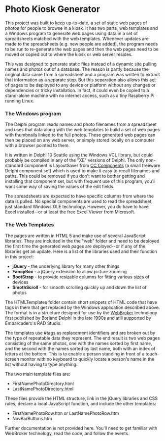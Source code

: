 # Photo Kiosk Generator

This project was built to keep up-to-date, a set of static web pages of photos for people to browse in a kiosk.  It has two parts, web templates and a Windows program to generate web pages using data in a set of spreadsheets matched with the web templates. Whenever updates are made to the spreadsheets (e.g. new people are added), the program needs to be run to re-generate the web pages and then the web pages need to be moved or copied out to where the kiosk or web server resides.

This was designed to generate static files instead of a dynamic site pulling names and photos out of a database. The reason is partly because the original data came from a spreadsheet and a program was written to extract that information as a separate step. But this separation also allows this set of pages to be deployed to any device or platform without any changes or dependencies or tricky installation. In fact, it could even be copied to a stand-alone machine with no internet access, such as a tiny Raspberry Pi running Linux.


### The Windows program ###

The Delphi program reads names and photo filenames from a spreadsheet and uses that data along with the web templates to build a set of web pages with thumbnails linked to the full photos. These generated web pages can then be placed on any web server, or simply stored locally on a computer with a browser pointed to them.

It is written in Delphi 10 Seattle using the Windows VCL library, but could probably be compiled in any of the "XE" versions of Delphi. The only non-standard component is LayoutSaver from [CC Components](https://github.com/corneliusdavid/ccComponents) (a small freeware Delphi component set) which is used to make it easy to recall filenames and paths. This could be removed if you don't want to bother getting and installing that component set, but with frequent use of this program, you'll want some way of saving the values of the edit fields.

The spreadsheets are expected to have specific columns from where the data is pulled. No special components are used to read the spreadsheet, just standard Windows OLE technology. However, you do have to have Excel installed--or at least the free Excel Viewer from Microsoft.

### The Web Templates ###

The pages are written in HTML 5 and make use of several JavaScript libraries. They are included in the the "web" folder and need to be deployed the first time the generated web pages are deployed--or if any of the libraries get an update. Here is a list of the libraries used and their function in this project:

- **jQuery** - the underlying library for many other things
- **FancyBox** - a jQuery extension to allow picture zooming
- **BootStrap** - to provide resizable columns for fitting various sizes of devices
- **SmothScroll** - for smooth scrolling quickly up and down the list of photos

The HTMLTemplates folder contain short snippets of HTML code that have tags in them that get replaced by the Windows application described above. The format is in a structure designed for use by the [WebBroker](http://docwiki.embarcadero.com/RADStudio/Tokyo/en/Using_Web_Broker_Index) technology first published by Borland Delphi in the late 1990s and still supported by Embarcadero's RAD Studio.

The templates use #tags as replacement identifiers and are broken out by the type of repeatable data they represent.  The end result is two web pages consisting of the same photos, one with the names sorted by first name, and the second with the names sorted by last name, both with an index of letters at the bottom.  This is to enable a person standing in front of a touch-screen monitor with no keyboard to quickly locate a person's name in the list without having to type anything. 

The two main template files are:

- FirstNamePhotoDirectory.html
- LastNamePhotoDirectory.html

These files provide the HTML structure, link in the jQuery libraries and CSS rules, declare a local JavaScript function, and include the other templates:

- FirstNamePhotoRow.htm or LastNamePhotoRow.htm
- NavBarButtons.htm

Further documentation is not provided here. You'll need to get familiar with WebBroker technology, read the code, and follow the events.